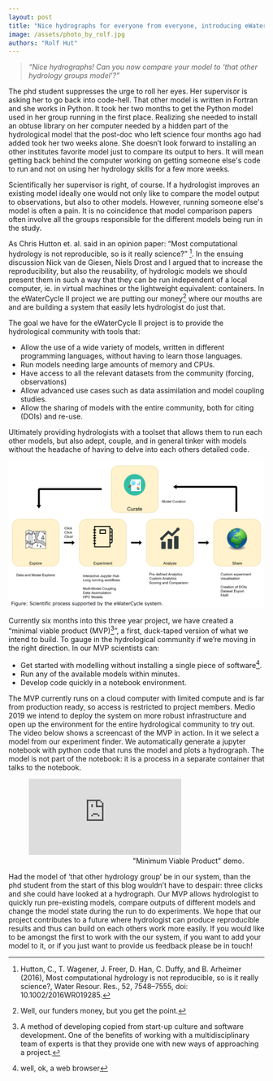 ```yaml
---
layout: post
title: "Nice hydrographs for everyone from everyone, introducing eWaterCycle II"
image: /assets/photo_by_rolf.jpg
authors: "Rolf Hut"
---
```


> *“Nice hydrographs! Can you now compare your model to ‘that other hydrology groups model’?”*


The phd student suppresses the urge to roll her eyes. Her supervisor is asking her to go back into 
code-hell.<!--break--> That other model is written in Fortran and she works in Python. It took her two months to 
get the Python model used in her group running in the first place. Realizing she needed to install an 
obtuse library on her computer needed by a hidden part of the hydrological model that the post-doc who 
left science four months ago had added took her two weeks alone. She doesn’t look forward to installing 
an other institutes favorite model just to compare its output to hers. It will mean getting back behind the 
computer working on getting someone else's code to run and not on using her hydrology skills for a few 
more weeks.

Scientifically her supervisor is right, of course. If a hydrologist improves an existing model ideally 
one would not only like to compare the model output to observations, but also to other models. However, 
running someone else's model is often a pain. It is no coincidence that model comparison papers often 
involve all the groups responsible for the different models being run in the study.

As Chris Hutton et. al. said in an opinion paper: “Most computational hydrology is not reproducible, so 
is it really science?” [^1]. In the ensuing discussion Nick van de Giesen, Niels Drost and I argued 
that to increase the reproducibility, but also the reusability, of hydrologic models we should present 
them in such a way that they can be run independent of a local computer, ie. in virtual machines or the 
lightweight equivalent: containers. In the eWaterCycle II project we are putting our money[^2] where our 
mouths are and are building a system that easily lets hydrologist do just that.

The goal we have for the eWaterCycle II project is to provide the hydrological community with tools that:
* Allow the use of a wide variety of models, written in different programming languages, without having to learn those languages.
* Run models needing large amounts of memory and CPUs.
* Have access to all the relevant datasets from the community (forcing, observations)
* Allow advanced use cases such as data assimilation and model coupling studies.
* Allow the sharing of models with the entire community, both for citing (DOIs) and re-use.

Ultimately providing hydrologists with a toolset that allows them to run each other models, but also 
adept, couple, and in general tinker with models without the headache of having to delve into each 
others detailed code.

![MVP design picture](/assets/ewa-design.png)

Currently six months into this three year project, we have created a “minimal viable product (MVP)[^3]”, 
a first, duck-taped version of what we intend to build. To gauge in the hydrological community if 
we’re moving in the right direction. In our MVP scientists can:
* Get started with modelling without installing a single piece of software[^4].
* Run any of the available models within minutes.
* Develop code quickly in a notebook environment.

The MVP currently runs on a cloud computer with limited compute and is far from production ready, so 
access is restricted to project members. Medio 2019 we intend to deploy the system on more robust 
infrastructure and open up the environment for the entire hydrological community to try out. The video 
below shows a screencast of the MVP in action. In it we select a model from our experiment finder. We 
automatically generate a jupyter notebook with python code that runs the model and plots a hydrograph. 
The model is not part of the notebook: it is a process in a separate container that talks to the 
notebook.

<figure>
<div class="aspect-ratio">
<iframe src="https://www.youtube.com/embed/cqvPB-KHbrk" frameborder="0" allowfullscreen></iframe>
</div>
<figcaption style="text-align:right">"Minimum Viable Product" demo.</figcaption>
</figure>

Had the model of ‘that other hydrology group’ be in our system, than the phd student from the start of 
this blog wouldn’t have to despair: three clicks and she could have looked at a hydrograph. Our MVP 
allows hydrologist to quickly run pre-existing models, compare outputs of different models and change 
the model state during the run to do experiments. We hope that our project contributes to a 
future where hydrologist can produce reproducible results and thus can build on each others work more 
easily. If you would like to be amongst the first to work with the our system, if you want to add your 
model to it, or if you just want to provide us feedback please be in touch!


[^1]: Hutton, C., T. Wagener, J. Freer, D. Han, C. Duffy, and B. Arheimer (2016), Most computational hydrology is not reproducible, so is it really science?, Water Resour. Res., 52, 7548–7555, doi: 10.1002/2016WR019285. 
[^2]: Well, our funders money, but you get the point.
[^3]: A method of developing copied from start-up culture and software development. One of the benefits of working with a multidisciplinary team of experts is that they provide one with new ways of approaching a project.
[^4]: well, ok, a web browser

